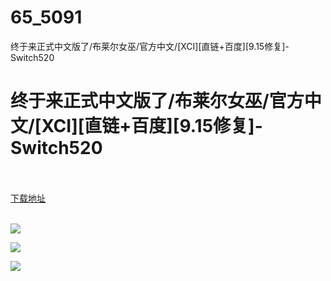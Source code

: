 # 65_5091
终于来正式中文版了/布莱尔女巫/官方中文/[XCI][直链+百度][9.15修复]-Switch520
# 终于来正式中文版了/布莱尔女巫/官方中文/[XCI][直链+百度][9.15修复]-Switch520
 <br/></br>
[下载地址](https://www.switch520.cc/article/5091 "下载地址")
<br/></br>

<p><span><strong><img src="https://ae01.alicdn.com/kf/U29506bc25faf4de99eef1ec9665debc2K.jpg"></strong></span></p>
<p><img src="https://ae01.alicdn.com/kf/U7e6612d3fbda48cf8c6f1fb64d4d5d75P.jpg"></p>
<p><img src="https://ae01.alicdn.com/kf/U65ae73f5923d48a5aa8b33423035f9e9S.jpg"></p>
<p><span></span></p>
